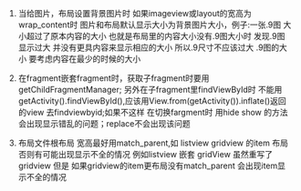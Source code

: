 1. 当给图片，布局设置背景图片时 如果imageview或layout的宽高为wrap_content时 图片和布局默认显示大小为背景图片大小，例子:一张.9图
大小超过了原本内容的大小 也就是布局里的内容大小没有.9图大小时 发现.9图显示过大 并没有更具内容来显示相应的大小 所以.9尺寸不应该过大
.9图的大小 要考虑内容在最少的时候的大小

2. 在fragment嵌套fragment时，获取子fragment时要用getChildFragmentManager; 另外在子fragment里findViewById时
不能用getActivity().findViewById(),应该用View.from(getActivity()).inflate()返回的view 去findviewbyid;如果不这样 在切换fargment时
用hide show 的方法 会出现显示错乱的问题；replace不会出现该问题

3. 布局文件根布局 宽高最好用match_parent,如 listview gridview 的item 布局 否则有可能出现显示不全的情况 例如listview 嵌套 gridView 虽然重写了gridview 但是 如果gridview的item更布局没有match_parent 会出现item显示不全的情况

